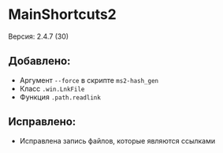 # MainShortcuts2
Версия: 2.4.7 (30)
## Добавлено:
- Аргумент `--force` в скрипте `ms2-hash_gen`
- Класс `.win.LnkFile`
- Функция `.path.readlink`
## Исправлено:
- Исправлена запись файлов, которые являются ссылками